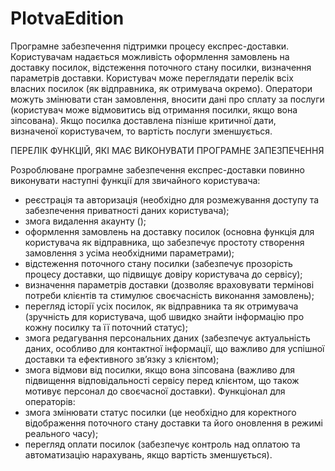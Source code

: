 # PlotvaEdition
Програмне забезпечення підтримки процесу експрес-доставки. Користувачам надається можливість оформлення замовлень на доставку посилок, відстеження поточного стану посилки, визначення параметрів доставки. Користувач може переглядати перелік всіх власних посилок (як відправника, як отримувача окремо). Оператори можуть змінювати стан замовлення, вносити дані про сплату за послуги (користувач може відмовитись від отримання посилки, якщо вона зіпсована). Якщо посилка доставлена пізніше критичної дати, визначеної користувачем, то вартість послуги зменшується.

ПЕРЕЛІК ФУНКЦІЙ, ЯКІ МАЄ ВИКОНУВАТИ ПРОГРАМНЕ ЗАПЕЗПЕЧЕННЯ

Розроблюване програмне забезпечення експрес-доставки повинно виконувати наступні функції для звичайного користувача:
-	реєстрація та авторизація (необхідно для розмежування доступу та забезпечення приватності даних користувача);
-	змога видалення акаунту ();
-	оформлення замовлень на доставку посилок (основна функція для користувача як відправника, що забезпечує простоту створення замовлення з усіма необхідними параметрами);
-	відстеження поточного стану посилки (забезпечує прозорість процесу доставки, що підвищує довіру користувача до сервісу);
-	визначення параметрів доставки (дозволяє враховувати термінові потреби клієнтів та стимулює своєчасність виконання замовлень);
-	перегляд історії усіх посилок, як відправника та як отримувача (зручність для користувача, щоб швидко знайти інформацію про кожну посилку та її поточний статус);
-	змога редагування персональних даних (забезпечує актуальність даних, особливо для контактної інформації, що важливо для успішної доставки та ефективного зв’язку з клієнтом);
-	змога відмови від посилки, якщо вона зіпсована (важливо для підвищення відповідальності сервісу перед клієнтом, що також мотивує персонал до своєчасної доставки).
Функціонал для операторів:
-	змога змінювати статус посилки (це необхідно для коректного відображення поточного стану доставки та його оновлення в режимі реального часу);
-	перегляд оплати посилок (забезпечує контроль над оплатою та автоматизацію нарахувань, якщо вартість зменшується).
